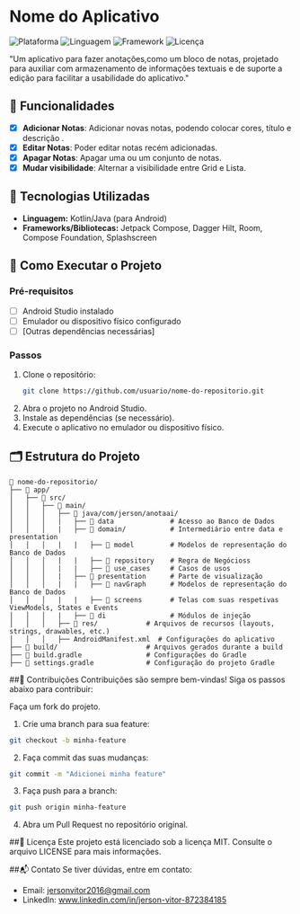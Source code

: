 # Nome do Aplicativo

![Plataforma](https://img.shields.io/badge/Plataforma-Android%20-blue)
![Linguagem](https://img.shields.io/badge/Linguagem-Kotlin%20-purple)
![Framework](https://img.shields.io/badge/Framework-Jetpack%20Compose%20-orange)
![Licença](https://img.shields.io/badge/Licença-MIT-green)

"Um aplicativo para fazer anotações,como um bloco de notas, projetado para auxiliar com armazenamento de informações textuais e de suporte a edição para facilitar a usabilidade do aplicativo."

## 📱 Funcionalidades

- [x] **Adicionar Notas**: Adicionar novas notas, podendo colocar cores, título e descrição .
- [x] **Editar Notas**: Poder editar notas recém adicionadas.
- [x] **Apagar Notas**: Apagar uma ou um conjunto de notas.
- [x] **Mudar visibilidade**: Alternar a visibilidade entre Grid e Lista.

## 🔧 Tecnologias Utilizadas

- **Linguagem:** Kotlin/Java (para Android)
- **Frameworks/Bibliotecas:** Jetpack Compose, Dagger Hilt, Room, Compose Foundation, Splashscreen

## 🚀 Como Executar o Projeto

### Pré-requisitos

- [ ] Android Studio instalado
- [ ] Emulador ou dispositivo físico configurado
- [ ] [Outras dependências necessárias]

### Passos

1. Clone o repositório:
   ```bash
   git clone https://github.com/usuario/nome-do-repositorio.git
2. Abra o projeto no Android Studio.
3. Instale as dependências (se necessário).
4. Execute o aplicativo no emulador ou dispositivo físico.

## 🗂️ Estrutura do Projeto

```plaintext
📂 nome-do-repositorio/
├── 📁 app/
│   ├── 📁 src/
│   │   ├── 📁 main/
│   │   │   ├── 📁 java/com/jerson/anotaai/
│   │   │   |   ├── 📁 data              # Acesso ao Banco de Dados
│   │   │   |   ├── 📁 domain/           # Intermediário entre data e presentation
│   │   │   |   |   ├── 📁 model         # Modelos de representação do Banco de Dados
│   │   │   |   |   ├── 📁 repository    # Regra de Negócioss
│   │   │   |   |   ├── 📁 use_cases     # Casos de usos   
│   │   │   |   ├── 📁 presentation      # Parte de visualização
│   │   │   |   |   ├── 📁 navGraph      # Modelos de representação do Banco de Dados
│   │   │   |   |   ├── 📁 screens       # Telas com suas respetivas ViewModels, States e Events
│   │   │   |   ├── 📁 di                # Módulos de injeção
│   │   │   ├── 📁 res/            # Arquivos de recursos (layouts, strings, drawables, etc.)
│   │   │   ├── AndroidManifest.xml  # Configurações do aplicativo
├── 📁 build/                      # Arquivos gerados durante a build
├── 📄 build.gradle                # Configurações do Gradle
├── 📄 settings.gradle             # Configuração do projeto Gradle
````
##🤝 Contribuições
Contribuições são sempre bem-vindas! Siga os passos abaixo para contribuir:

Faça um fork do projeto.

1. Crie uma branch para sua feature:
```bash
git checkout -b minha-feature
````
2. Faça commit das suas mudanças:
```bash
git commit -m "Adicionei minha feature"
````
3. Faça push para a branch:
```bash
git push origin minha-feature
````
4. Abra um Pull Request no repositório original.

##📝 Licença
Este projeto está licenciado sob a licença MIT. Consulte o arquivo LICENSE para mais informações.

##📬 Contato
Se tiver dúvidas, entre em contato:
- Email: jersonvitor2016@gmail.com
- LinkedIn: www.linkedin.com/in/jerson-vitor-872384185

